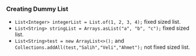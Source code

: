 ### Creating Dummy List
- `List<Integer> integerList = List.of(1, 2, 3, 4);` fixed sized list.
- `List<String> stringList = Arrays.asList("a", "b", "c");` fixed sized list.
- `List<String>test = new ArrayList<>();` and `Collections.addAll(test,"Salih","Veli","Ahmet");` not fixed sized list.
